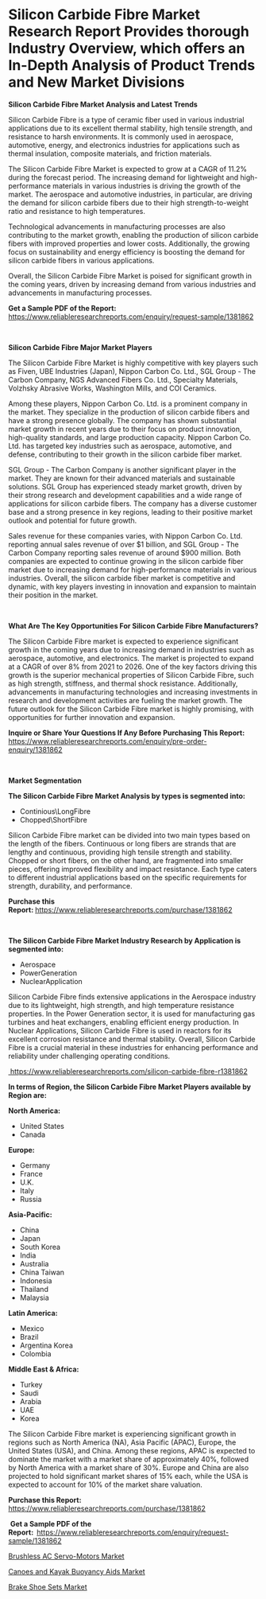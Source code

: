 <p><h1>Silicon Carbide Fibre Market Research Report Provides thorough Industry Overview, which offers an In-Depth Analysis of Product Trends and New Market Divisions</h1></p><p><strong>Silicon Carbide Fibre Market Analysis and Latest Trends</strong></p>
<p><p>Silicon Carbide Fibre is a type of ceramic fiber used in various industrial applications due to its excellent thermal stability, high tensile strength, and resistance to harsh environments. It is commonly used in aerospace, automotive, energy, and electronics industries for applications such as thermal insulation, composite materials, and friction materials.</p><p>The Silicon Carbide Fibre Market is expected to grow at a CAGR of 11.2% during the forecast period. The increasing demand for lightweight and high-performance materials in various industries is driving the growth of the market. The aerospace and automotive industries, in particular, are driving the demand for silicon carbide fibers due to their high strength-to-weight ratio and resistance to high temperatures.</p><p>Technological advancements in manufacturing processes are also contributing to the market growth, enabling the production of silicon carbide fibers with improved properties and lower costs. Additionally, the growing focus on sustainability and energy efficiency is boosting the demand for silicon carbide fibers in various applications.</p><p>Overall, the Silicon Carbide Fibre Market is poised for significant growth in the coming years, driven by increasing demand from various industries and advancements in manufacturing processes.</p></p>
<p><strong>Get a Sample PDF of the Report:&nbsp;</strong> <a href="https://www.reliableresearchreports.com/enquiry/request-sample/1381862">https://www.reliableresearchreports.com/enquiry/request-sample/1381862</a></p>
<p>&nbsp;</p>
<p><strong>Silicon Carbide Fibre Major Market Players</strong></p>
<p><p>The Silicon Carbide Fibre Market is highly competitive with key players such as Fiven, UBE Industries (Japan), Nippon Carbon Co. Ltd., SGL Group - The Carbon Company, NGS Advanced Fibers Co. Ltd., Specialty Materials, Volzhsky Abrasive Works, Washington Mills, and COI Ceramics. </p><p>Among these players, Nippon Carbon Co. Ltd. is a prominent company in the market. They specialize in the production of silicon carbide fibers and have a strong presence globally. The company has shown substantial market growth in recent years due to their focus on product innovation, high-quality standards, and large production capacity. Nippon Carbon Co. Ltd. has targeted key industries such as aerospace, automotive, and defense, contributing to their growth in the silicon carbide fiber market.</p><p>SGL Group - The Carbon Company is another significant player in the market. They are known for their advanced materials and sustainable solutions. SGL Group has experienced steady market growth, driven by their strong research and development capabilities and a wide range of applications for silicon carbide fibers. The company has a diverse customer base and a strong presence in key regions, leading to their positive market outlook and potential for future growth.</p><p>Sales revenue for these companies varies, with Nippon Carbon Co. Ltd. reporting annual sales revenue of over $1 billion, and SGL Group - The Carbon Company reporting sales revenue of around $900 million. Both companies are expected to continue growing in the silicon carbide fiber market due to increasing demand for high-performance materials in various industries. Overall, the silicon carbide fiber market is competitive and dynamic, with key players investing in innovation and expansion to maintain their position in the market.</p></p>
<p>&nbsp;</p>
<p><strong>What Are The Key Opportunities For Silicon Carbide Fibre Manufacturers?</strong></p>
<p><p>The Silicon Carbide Fibre market is expected to experience significant growth in the coming years due to increasing demand in industries such as aerospace, automotive, and electronics. The market is projected to expand at a CAGR of over 8% from 2021 to 2026. One of the key factors driving this growth is the superior mechanical properties of Silicon Carbide Fibre, such as high strength, stiffness, and thermal shock resistance. Additionally, advancements in manufacturing technologies and increasing investments in research and development activities are fueling the market growth. The future outlook for the Silicon Carbide Fibre market is highly promising, with opportunities for further innovation and expansion.</p></p>
<p><strong>Inquire or Share Your Questions If Any Before Purchasing This Report:</strong> <a href="https://www.reliableresearchreports.com/enquiry/pre-order-enquiry/1381862">https://www.reliableresearchreports.com/enquiry/pre-order-enquiry/1381862</a></p>
<p>&nbsp;</p>
<p><strong>Market Segmentation</strong></p>
<p><strong>The Silicon Carbide Fibre Market Analysis by types is segmented into:</strong></p>
<p><ul><li>Continious\LongFibre</li><li>Chopped\ShortFibre</li></ul></p>
<p><p>Silicon Carbide Fibre market can be divided into two main types based on the length of the fibers. Continuous or long fibers are strands that are lengthy and continuous, providing high tensile strength and stability. Chopped or short fibers, on the other hand, are fragmented into smaller pieces, offering improved flexibility and impact resistance. Each type caters to different industrial applications based on the specific requirements for strength, durability, and performance.</p></p>
<p><strong>Purchase this Report:&nbsp;</strong><a href="https://www.reliableresearchreports.com/purchase/1381862">https://www.reliableresearchreports.com/purchase/1381862</a></p>
<p>&nbsp;</p>
<p><strong>The Silicon Carbide Fibre Market Industry Research by Application is segmented into:</strong></p>
<p><ul><li>Aerospace</li><li>PowerGeneration</li><li>NuclearApplication</li></ul></p>
<p><p>Silicon Carbide Fibre finds extensive applications in the Aerospace industry due to its lightweight, high strength, and high temperature resistance properties. In the Power Generation sector, it is used for manufacturing gas turbines and heat exchangers, enabling efficient energy production. In Nuclear Applications, Silicon Carbide Fibre is used in reactors for its excellent corrosion resistance and thermal stability. Overall, Silicon Carbide Fibre is a crucial material in these industries for enhancing performance and reliability under challenging operating conditions.</p></p>
<p><a href="https://www.reliableresearchreports.com/silicon-carbide-fibre-r1381862">&nbsp;https://www.reliableresearchreports.com/silicon-carbide-fibre-r1381862</a></p>
<p><strong>In terms of Region, the Silicon Carbide Fibre Market Players available by Region are:</strong></p>
<p>
    <p> <strong> North America: </strong>
        <ul>
            <li>United States</li>
            <li>Canada</li>
        </ul>
        </p> 
    <p> <strong> Europe: </strong>
        <ul>
            <li>Germany</li>
            <li>France</li>
            <li>U.K.</li>
            <li>Italy</li>
            <li>Russia</li>
        </ul>
        </p> 
    <p> <strong> Asia-Pacific: </strong>
        <ul>
            <li>China</li>
            <li>Japan</li>
            <li>South Korea</li>
            <li>India</li>
            <li>Australia</li>
            <li>China Taiwan</li>
            <li>Indonesia</li>
            <li>Thailand</li>
            <li>Malaysia</li>
        </ul>
        </p> 
    <p> <strong> Latin America: </strong>
        <ul>
            <li>Mexico</li>
            <li>Brazil</li>
            <li>Argentina Korea</li>
            <li>Colombia</li>
        </ul>
        </p> 
    <p> <strong> Middle East & Africa: </strong>
        <ul>
            <li>Turkey</li>
            <li>Saudi</li>
            <li>Arabia</li>
            <li>UAE</li>
            <li>Korea</li>
        </ul>
    </p>
    </p>
<p><p>The Silicon Carbide Fibre market is experiencing significant growth in regions such as North America (NA), Asia Pacific (APAC), Europe, the United States (USA), and China. Among these regions, APAC is expected to dominate the market with a market share of approximately 40%, followed by North America with a market share of 30%. Europe and China are also projected to hold significant market shares of 15% each, while the USA is expected to account for 10% of the market share valuation.</p></p>
<p><strong>Purchase this Report: </strong><a href="https://www.reliableresearchreports.com/purchase/1381862">https://www.reliableresearchreports.com/purchase/1381862</a></p>
<p>&nbsp;<strong>Get a Sample PDF of the Report:&nbsp;&nbsp;</strong><a href="https://www.reliableresearchreports.com/enquiry/request-sample/1381862">https://www.reliableresearchreports.com/enquiry/request-sample/1381862</a></p>
<p><strong></strong></p>
<p><p><a href="https://github.com/ferandochandle/Market-Research-Report-List-1/blob/main/brushless-ac-servo-motors-market.md">Brushless AC Servo-Motors Market</a></p><p><a href="https://github.com/trackie2000/Market-Research-Report-List-1/blob/main/canoes-and-kayak-buoyancy-aids-market.md">Canoes and Kayak Buoyancy Aids Market</a></p><p><a href="https://github.com/tyleolden34345/Market-Research-Report-List-1/blob/main/brake-shoe-sets-market.md">Brake Shoe Sets Market</a></p></p>